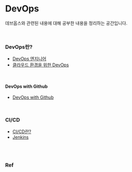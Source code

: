 # DevOps
데브옵스와 관련된 내용에 대해 공부한 내용을 정리하는 공간입니다.

<br/>

### DevOps란?

* [DevOps 엔지니어](https://blog.naver.com/PostView.nhn?blogId=seulgi77&logNo=221845386208)
* [클라우드 환경을 위한 DevOps](https://newsroom.koscom.co.kr/24009)

<br/>

#### DevOps with Github

* [DevOps with Github](https://github.com/Sanggoe/hello-github-actions/blob/main/README.md)

<br/>

### CI/CD

* [CI/CD란?](./CI_CD.md)
* [Jenkins](./Jenkins.md)

<br/>

<br/>


 ### Ref